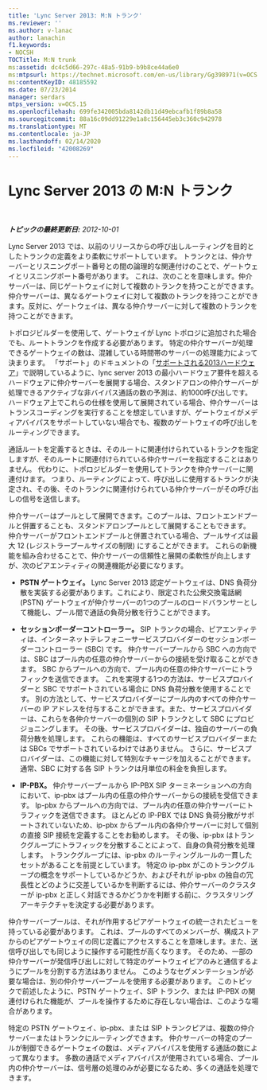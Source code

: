 ```yaml
---
title: 'Lync Server 2013: M:N トランク'
ms.reviewer: ''
ms.author: v-lanac
author: lanachin
f1.keywords:
- NOCSH
TOCTitle: M:N trunk
ms:assetid: dc4c5d66-297c-48a5-91b9-b9b8ce44a6e0
ms:mtpsurl: https://technet.microsoft.com/en-us/library/Gg398971(v=OCS.15)
ms:contentKeyID: 48185592
ms.date: 07/23/2014
manager: serdars
mtps_version: v=OCS.15
ms.openlocfilehash: 699fe342005bda8142db11d49ebcafb1f89b8a58
ms.sourcegitcommit: 88a16c09dd91229e1a8c156445eb3c360c942978
ms.translationtype: MT
ms.contentlocale: ja-JP
ms.lasthandoff: 02/14/2020
ms.locfileid: "42008269"
---
```

<div data-xmlns="http://www.w3.org/1999/xhtml">

<div class="topic" data-xmlns="http://www.w3.org/1999/xhtml" data-msxsl="urn:schemas-microsoft-com:xslt" data-cs="http://msdn.microsoft.com/">

<div data-asp="http://msdn2.microsoft.com/asp">

# <a name="mn-trunk-in-lync-server-2013"></a>Lync Server 2013 の M:N トランク

</div>

<div id="mainSection">

<div id="mainBody">

<span> </span>

_**トピックの最終更新日:** 2012-10-01_

Lync Server 2013 では、以前のリリースからの呼び出しルーティングを目的としたトランクの定義をより柔軟にサポートしています。 トランクとは、仲介サーバーとリスニングポート番号との間の論理的な関連付けのことで、ゲートウェイとリスニングポート番号があります。 これは、次のことを意味します。仲介サーバーは、同じゲートウェイに対して複数のトランクを持つことができます。仲介サーバーは、異なるゲートウェイに対して複数のトランクを持つことができます。反対に、ゲートウェイは、異なる仲介サーバーに対して複数のトランクを持つことができます。

トポロジビルダーを使用して、ゲートウェイが Lync トポロジに追加された場合でも、ルートトランクを作成する必要があります。 特定の仲介サーバーが処理できるゲートウェイの数は、混雑している時間帯のサーバーの処理能力によって決まります。 「サポート」のドキュメントの「[サポートされる2013ハードウェア](lync-server-2013-supported-hardware.md)」で説明しているように、lync server 2013 の最小ハードウェア要件を超えるハードウェアに仲介サーバーを展開する場合、スタンドアロンの仲介サーバーが処理できるアクティブな非バイパス通話の数の予測は、約1000呼び出しです。 ハードウェア上でこれらの仕様を使用して展開されている場合、仲介サーバーはトランスコーディングを実行することを想定していますが、ゲートウェイがメディアバイパスをサポートしていない場合でも、複数のゲートウェイの呼び出しをルーティングできます。

通話ルートを定義するときは、そのルートに関連付けられているトランクを指定しますが、そのルートに関連付けられている仲介サーバーを指定することはありません。 代わりに、トポロジビルダーを使用してトランクを仲介サーバーに関連付けます。 つまり、ルーティングによって、呼び出しに使用するトランクが決定され、その後、そのトランクに関連付けられている仲介サーバーがその呼び出しの信号を送信します。

仲介サーバーはプールとして展開できます。このプールは、フロントエンドプールと併置することも、スタンドアロンプールとして展開することもできます。 仲介サーバーがフロントエンドプールと併置されている場合、プールサイズは最大 12 (レジストラープールサイズの制限) にすることができます。 これらの新機能を組み合わせることで、仲介サーバーの信頼性と展開の柔軟性が向上しますが、次のピアエンティティの関連機能が必要になります。

  - **PSTN ゲートウェイ。** Lync Server 2013 認定ゲートウェイは、DNS 負荷分散を実装する必要があります。これにより、限定された公衆交換電話網 (PSTN) ゲートウェイが仲介サーバーの1つのプールのロードバランサーとして機能し、プール間で通話の負荷分散を行うことができます。

  - **セッションボーダーコントローラー。** SIP トランクの場合、ピアエンティティは、インターネットテレフォニーサービスプロバイダーのセッションボーダーコントローラー (SBC) です。 仲介サーバープールから SBC への方向では、SBC はプール内の任意の仲介サーバーからの接続を受け取ることができます。 SBC からプールへの方向で、プール内の任意の仲介サーバーにトラフィックを送信できます。 これを実現する1つの方法は、サービスプロバイダーと SBC でサポートされている場合に DNS 負荷分散を使用することです。 別の方法として、サービスプロバイダーにプール内のすべての仲介サーバーの IP アドレスを付与することができます。また、サービスプロバイダーは、これらを各仲介サーバーの個別の SIP トランクとして SBC にプロビジョニングします。 その後、サービスプロバイダーは、独自のサーバーの負荷分散を処理します。 これらの機能は、すべてのサービスプロバイダーまたは SBCs でサポートされているわけではありません。 さらに、サービスプロバイダーは、この機能に対して特別なチャージを加えることができます。 通常、SBC に対する各 SIP トランクは月単位の料金を負担します。

  - **IP-PBX。** 仲介サーバープールから IP-PBX SIP ターミネーションへの方向において、ip-pbx はプール内の任意の仲介サーバーからの接続を受信できます。 Ip-pbx からプールへの方向では、プール内の任意の仲介サーバーにトラフィックを送信できます。 ほとんどの IP-PBX では DNS 負荷分散がサポートされていないため、ip-pbx からプール内の各仲介サーバーに対して個別の直接 SIP 接続を定義することをお勧めします。 その後、ip-pbx はトランクグループにトラフィックを分散することによって、自身の負荷分散を処理します。 トランクグループには、ip-pbx のルーティングルールの一貫したセットがあることを前提としています。 特定の ip-pbx がこのトランクグループの概念をサポートしているかどうか、およびそれが ip-pbx の独自の冗長性とどのように交差しているかを判断するには、仲介サーバーのクラスターが ip-pbx と正しく対話できるかどうかを判断する前に、クラスタリングアーキテクチャを決定する必要があります。

仲介サーバープールは、それが作用するピアゲートウェイの統一されたビューを持っている必要があります。 これは、プールのすべてのメンバーが、構成ストアからのピアゲートウェイの同じ定義にアクセスすることを意味します。また、送信呼び出しでも同じように操作する可能性が高くなります。 そのため、一部の仲介サーバーが発信呼び出しに対して特定のゲートウェイピアのみと通信するようにプールを分割する方法はありません。 このようなセグメンテーションが必要な場合は、別の仲介サーバープールを使用する必要があります。 このトピックで前述したように、PSTN ゲートウェイ、SIP トランク、または IP-PBX の関連付けられた機能が、プールを操作するために存在しない場合は、このような場合があります。

特定の PSTN ゲートウェイ、ip-pbx、または SIP トランクピアは、複数の仲介サーバーまたはトランクにルーティングできます。 仲介サーバーの特定のプールが制御できるゲートウェイの数は、メディアバイパスを使用する通話の数によって異なります。 多数の通話でメディアバイパスが使用されている場合、プール内の仲介サーバーは、信号層の処理のみが必要になるため、多くの通話を処理できます。

</div>

<span> </span>

</div>

</div>

</div>

